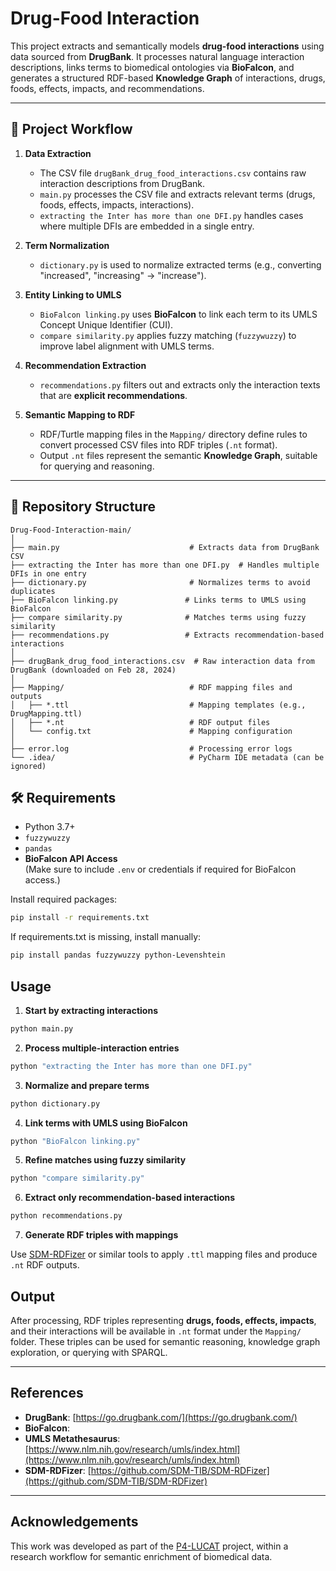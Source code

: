# Drug-Food Interaction

This project extracts and semantically models **drug-food interactions** using data sourced from **DrugBank**. It processes natural language interaction descriptions, links terms to biomedical ontologies via **BioFalcon**, and generates a structured RDF-based **Knowledge Graph** of interactions, drugs, foods, effects, impacts, and recommendations.

---

## 🚀 Project Workflow

1. **Data Extraction**  
   - The CSV file `drugBank_drug_food_interactions.csv` contains raw interaction descriptions from DrugBank.
   - `main.py` processes the CSV file and extracts relevant terms (drugs, foods, effects, impacts, interactions).
   - `extracting the Inter has more than one DFI.py` handles cases where multiple DFIs are embedded in a single entry.

2. **Term Normalization**  
   - `dictionary.py` is used to normalize extracted terms (e.g., converting "increased", "increasing" → "increase").

3. **Entity Linking to UMLS**  
   - `BioFalcon linking.py` uses **BioFalcon** to link each term to its UMLS Concept Unique Identifier (CUI).
   - `compare similarity.py` applies fuzzy matching (`fuzzywuzzy`) to improve label alignment with UMLS terms.

4. **Recommendation Extraction**  
   - `recommendations.py` filters out and extracts only the interaction texts that are **explicit recommendations**.

5. **Semantic Mapping to RDF**  
   - RDF/Turtle mapping files in the `Mapping/` directory define rules to convert processed CSV files into RDF triples (`.nt` format).
   - Output `.nt` files represent the semantic **Knowledge Graph**, suitable for querying and reasoning.

---

## 🧾 Repository Structure

```plaintext
Drug-Food-Interaction-main/
│
├── main.py                             # Extracts data from DrugBank CSV
├── extracting the Inter has more than one DFI.py  # Handles multiple DFIs in one entry
├── dictionary.py                       # Normalizes terms to avoid duplicates
├── BioFalcon linking.py               # Links terms to UMLS using BioFalcon
├── compare similarity.py              # Matches terms using fuzzy similarity
├── recommendations.py                 # Extracts recommendation-based interactions
│
├── drugBank_drug_food_interactions.csv  # Raw interaction data from DrugBank (downloaded on Feb 28, 2024)
│
├── Mapping/                            # RDF mapping files and outputs
│   ├── *.ttl                           # Mapping templates (e.g., DrugMapping.ttl)
│   ├── *.nt                            # RDF output files
│   └── config.txt                      # Mapping configuration
│
├── error.log                           # Processing error logs
└── .idea/                              # PyCharm IDE metadata (can be ignored)
```
## 🛠️ Requirements

- Python 3.7+
- `fuzzywuzzy`
- `pandas`
- **BioFalcon API Access**  
  (Make sure to include `.env` or credentials if required for BioFalcon access.)

Install required packages:

```bash
pip install -r requirements.txt
```

If requirements.txt is missing, install manually:
```bash
pip install pandas fuzzywuzzy python-Levenshtein
```
## Usage

1. **Start by extracting interactions**

```bash
python main.py
```

2. **Process multiple-interaction entries**

```bash
python "extracting the Inter has more than one DFI.py"
```

3. **Normalize and prepare terms**

```bash
python dictionary.py
```

4. **Link terms with UMLS using BioFalcon**

```bash
python "BioFalcon linking.py"
```

5. **Refine matches using fuzzy similarity**

```bash
python "compare similarity.py"
```

6. **Extract only recommendation-based interactions**

```bash
python recommendations.py
```

7. **Generate RDF triples with mappings**

Use [SDM-RDFizer](https://github.com/SDM-TIB/SDM-RDFizer) or similar tools to apply `.ttl` mapping files and produce `.nt` RDF outputs.

##  Output

After processing, RDF triples representing **drugs, foods, effects, impacts**, and their interactions will be available in `.nt` format under the `Mapping/` folder. These triples can be used for semantic reasoning, knowledge graph exploration, or querying with SPARQL.

---

##  References

- **DrugBank**: [https://go.drugbank.com/](https://go.drugbank.com/)
- **BioFalcon**: 
- **UMLS Metathesaurus**: [https://www.nlm.nih.gov/research/umls/index.html](https://www.nlm.nih.gov/research/umls/index.html)
- **SDM-RDFizer**: [https://github.com/SDM-TIB/SDM-RDFizer](https://github.com/SDM-TIB/SDM-RDFizer)

---

##  Acknowledgements

This work was developed as part of the [P4-LUCAT](https://www.tib.eu/de/forschung-entwicklung/projektuebersicht/projektsteckbrief/p4-lucat) project, within a research workflow for semantic enrichment of biomedical data.

